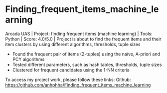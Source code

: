 # Finding_frequent_items_machine_learning

Arcada UAS | Project: finding frequent items (machine learning) | Tools: Python | Score: 4.0/5.0 | Project is about to find the frequent items and their item clusters by using different algorithms, thresholds, tuple sizes
- Found the frequent pair of items (2-tuples) using the naïve, A-priori and PCY algorithms
- Tested different parameters, such as hash tables, thresholds, tuple sizes
- Clustered for frequent candidates using the 1-NN criteria

To access my project work, please follow these links:
Github: https://github.com/anhphha/Finding_frequent_items_machine_learning
